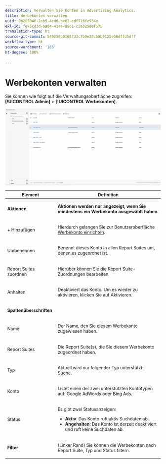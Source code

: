 ```yaml
---
description: Verwalten Sie Konten in Advertising Analytics.
title: Werbekonten verwalten
uuid: 0b205046-2eb5-4cd6-be62-cdf716fe934e
exl-id: fe75cd3d-aa84-414a-a9d1-c2ab25def575
translation-type: ht
source-git-commit: 549258b0168733c7b0e28cb8b9125e68dffd5df7
workflow-type: ht
source-wordcount: '165'
ht-degree: 100%

---
```


# Werbekonten verwalten

Sie können wie folgt auf die Verwaltungsoberfläche zugreifen: **[!UICONTROL Admin]** > **[!UICONTROL Werbekonten]**.

![](assets/manage_ad_accounts.png)

<table id="table_BE318026CF024E94A885EED86AA7077F"> 
 <thead> 
  <tr> 
   <th colname="col1" class="entry"> Element </th> 
   <th colname="col2" class="entry"> Definition </th> 
  </tr>
 </thead>
 <tbody> 
  <tr> 
   <td colname="col1"> <p><b>Aktionen</b> </p> </td> 
   <td colname="col2"> <p><b>Aktionen werden nur angezeigt, wenn Sie mindestens ein Werbekonto ausgewählt haben. </b> </p> </td> 
  </tr> 
  <tr> 
   <td colname="col1"> <p>+ Hinzufügen </p> </td> 
   <td colname="col2"> <p>Hierdurch gelangen Sie zur Benutzeroberfläche <a href="/help/integrate/c-advertising-analytics/c-adanalytics-workflow/aa-create-ad-account.md"  >Werbekonto einrichten</a>. </p> </td> 
  </tr> 
  <tr> 
   <td colname="col1"> <p>Umbenennen </p> </td> 
   <td colname="col2"> <p>Benennt dieses Konto in allen Report Suites um, denen es zugeordnet ist. </p> </td> 
  </tr> 
  <tr> 
   <td colname="col1"> <p>Report Suites zuordnen </p> </td> 
   <td colname="col2"> <p>Hierüber können Sie die Report Suite-Zuordnungen bearbeiten. </p> </td> 
  </tr> 
  <tr> 
   <td colname="col1"> <p>Anhalten </p> </td> 
   <td colname="col2"> <p>Deaktiviert das Konto. Um es wieder zu aktivieren, klicken Sie auf <span class="uicontrol">Aktivieren</span>. </p> </td> 
  </tr> 
  <tr> 
   <td colname="col1"> <p><b>Spaltenüberschriften</b> </p> </td> 
   <td colname="col2"> </td> 
  </tr> 
  <tr> 
   <td colname="col1"> <p>Name </p> </td> 
   <td colname="col2"> <p>Der Name, den Sie diesem Werbekonto zugewiesen haben. </p> </td> 
  </tr> 
  <tr> 
   <td colname="col1"> <p>Report Suites </p> </td> 
   <td colname="col2"> <p>Die Report Suite(s), die Sie diesem Werbekonto zugeordnet haben. </p> </td> 
  </tr> 
  <tr> 
   <td colname="col1"> <p>Typ </p> </td> 
   <td colname="col2"> <p>Aktuell wird nur folgender Typ unterstützt: Suche. </p> </td> 
  </tr> 
  <tr> 
   <td colname="col1"> <p>Konto </p> </td> 
   <td colname="col2"> <p>Listet einen der zwei unterstützten Kontotypen auf: Google AdWords oder Bing Ads. </p> </td> 
  </tr> 
  <tr> 
   <td colname="col1"> <p>Status </p> </td> 
   <td colname="col2"> <p>Es gibt zwei Statusanzeigen: </p> 
    <ul id="ul_376263DEF6EE44B48564D272D3CBFCBC"> 
     <li id="li_75E329B68B4D4E929E227E717C993082"><b>Aktiv</b>: Das Konto ruft aktiv Suchdaten ab. </li> 
     <li id="li_5E2DF98B22D34437A2A2C93F996C1EA2"><b>Angehalten</b>: Das Konto ist derzeit deaktiviert und ruft keine Suchdaten ab. </li> 
    </ul> </td> 
  </tr> 
  <tr> 
   <td colname="col1"> <p><b>Filter</b> </p> </td> 
   <td colname="col2"> <p>(Linker Rand) Sie können die Werbekonten nach Report Suite, Typ und Status filtern. </p> </td> 
  </tr> 
 </tbody> 
</table>

